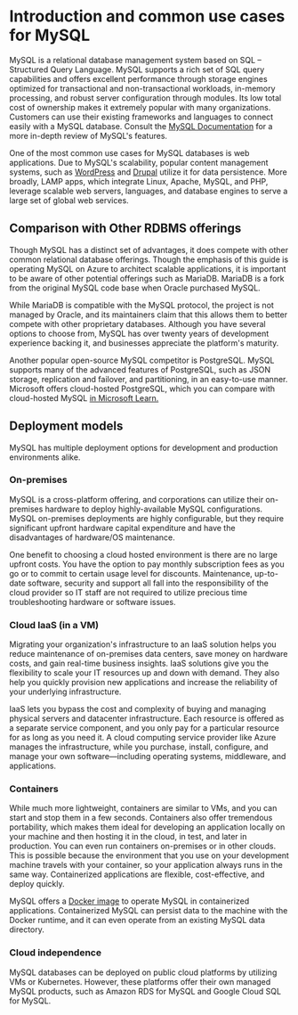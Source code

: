 # Introduction and common use cases for MySQL

MySQL is a relational database management system based on SQL – Structured Query Language. MySQL supports a rich set of SQL query capabilities and offers excellent performance through storage engines optimized for transactional and non-transactional workloads, in-memory processing, and robust server configuration through modules. Its low total cost of ownership makes it extremely popular with many organizations. Customers can use their existing frameworks and languages to connect easily with a MySQL database. Consult the [MySQL Documentation](https://dev.mysql.com/doc/refman/8.0/en/features.html) for a more in-depth review of MySQL's features.  

One of the most common use cases for MySQL databases is web applications. Due to MySQL's scalability, popular content management systems, such as [WordPress](https://wordpress.org/) and [Drupal](https://www.drupal.org/) utilize it for data persistence. More broadly, LAMP apps, which integrate Linux, Apache, MySQL, and PHP, leverage scalable web servers, languages, and database engines to serve a large set of global web services.

## Comparison with Other RDBMS offerings

Though MySQL has a distinct set of advantages, it does compete with other common relational database offerings. Though the emphasis of this guide is operating MySQL on Azure to architect scalable applications, it is important to be aware of other potential offerings such as MariaDB. MariaDB is a fork from the original MySQL code base when Oracle purchased MySQL.

While MariaDB is compatible with the MySQL protocol, the project is not managed by Oracle, and its maintainers claim that this allows them to better compete with other proprietary databases. Although you have several options to choose from, MySQL has over twenty years of development experience backing it, and businesses appreciate the platform's maturity.

Another popular open-source MySQL competitor is PostgreSQL. MySQL supports many of the advanced features of PostgreSQL, such as JSON storage, replication and failover, and partitioning, in an easy-to-use manner. Microsoft offers cloud-hosted PostgreSQL, which you can compare with cloud-hosted MySQL [in Microsoft Learn.](https://docs.microsoft.com/learn/modules/deploy-mariadb-mysql-postgresql-azure/2-describe-open-source-offerings)

## Deployment models

MySQL has multiple deployment options for development and production environments alike.

### On-premises

MySQL is a cross-platform offering, and corporations can utilize their on-premises hardware to deploy highly-available MySQL configurations. MySQL on-premises deployments are highly configurable, but they require significant upfront hardware capital expenditure and have the disadvantages of hardware/OS maintenance.

One benefit to choosing a cloud hosted environment is there are no large upfront costs. You have the option to pay monthly subscription fees as you go or to commit to certain usage level for discounts. Maintenance, up-to-date software, security and support all fall into the responsibility of the cloud provider so IT staff are not required to utilize precious time troubleshooting hardware or software issues.

### Cloud IaaS (in a VM)

Migrating your organization's infrastructure to an IaaS solution helps you reduce maintenance of on-premises data centers, save money on hardware costs, and gain real-time business insights. IaaS solutions give you the flexibility to scale your IT resources up and down with demand. They also help you quickly provision new applications and increase the reliability of your underlying infrastructure.

IaaS lets you bypass the cost and complexity of buying and managing physical servers and datacenter infrastructure. Each resource is offered as a separate service component, and you only pay for a particular resource for as long as you need it. A cloud computing service provider like Azure manages the infrastructure, while you purchase, install, configure, and manage your own software—including operating systems, middleware, and applications.

### Containers

While much more lightweight, containers are similar to VMs, and you can start and stop them in a few seconds. Containers also offer tremendous portability, which makes them ideal for developing an application locally on your machine and then hosting it in the cloud, in test, and later in production. You can even run containers on-premises or in other clouds. This is possible because the environment that you use on your development machine travels with your container, so your application always runs in the same way. Containerized applications are flexible, cost-effective, and deploy quickly.

MySQL offers a [Docker image](https://hub.docker.com/_/mysql) to operate MySQL in containerized applications. Containerized MySQL can persist data to the machine with the Docker runtime, and it can even operate from an existing MySQL data directory.

### Cloud independence

MySQL databases can be deployed on public cloud platforms by utilizing VMs or Kubernetes. However, these platforms offer their own managed MySQL products, such as Amazon RDS for MySQL and Google Cloud SQL for MySQL.
